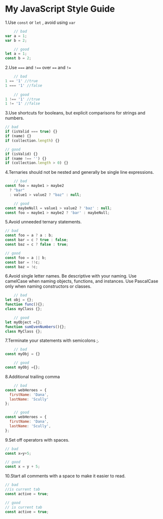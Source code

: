 # My JavaScript Style Guide

   1.Use `const` or `let` , avoid using `var`
 
```js
    // bad 
var a = 1;
var b = 2;

    // good 
let a = 1;
const b = 2; 
``` 

2.Use `===` and `!==` over `==` and `!=`
   
```js
    // bad
1 == '1' //true
1 === '1' //false
    
    // good
1 !== '1' //true
1 != '1' //false
```

3.Use shortcuts for booleans, but explicit comparisons for strings and numbers.

```js
// bad
if (isValid === true) {}
if (name) {}
if (collection.length) {}

// good
if (isValid) {}
if (name !== '') {}
if (collection.length > 0) {}
```

4.Ternaries should not be nested and generally be single line expressions.
```js
    // bad
const foo = maybe1 > maybe2
  ? "bar"
  : value1 > value2 ? "baz" : null;

    // good
const maybeNull = value1 > value2 ? 'baz' : null;
const foo = maybe1 > maybe2 ? 'bar' : maybeNull;
```

 5.Avoid unneeded ternary statements. 
```js
// bad
const foo = a ? a : b;
const bar = c ? true : false;
const baz = c ? false : true;

// good
const foo = a || b;
const bar = !!c;
const baz = !c;
```

6.Avoid single letter names. 
Be descriptive with your naming.
Use camelCase when naming objects, functions, and instances.
Use PascalCase only when naming constructors or classes.

```js
    // bad
let obj = {};
function func(){};
class myClass {};

    // good
let myObject ={};
function sumEvenNumbers(){};
class MyClass {};
```

7.Terminate your statements with semicolons ;.

```js
    // bad
const myObj = {}

    // good
const myObj ={};
```

8.Additional trailing comma

```js
    // bad
const webHeroes = {
  firstName: 'Dana',
  lastName: 'Scully'
};

    // good
const webHeroes = {
  firstName: 'Dana',
  lastName: 'Scully',
};
```

9.Set off operators with spaces. 

```js
// bad
const x=y+5;

// good
const x = y + 5;
```

10.Start all comments with a space to make it easier to read.
```js
// bad
//is current tab
const active = true;

// good
// is current tab
const active = true;
```
